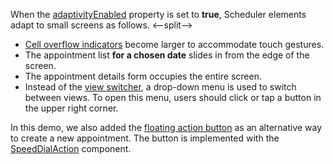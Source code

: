 When the [adaptivityEnabled](/Documentation/ApiReference/UI_Components/dxScheduler/Configuration/#adaptivityEnabled) property is set to **true**, Scheduler elements adapt to small screens as follows.
<--split-->

* [Cell overflow indicators](/Documentation/Guide/UI_Components/Scheduler/Appointments/Cell_Overflow_Indicator/) become larger to accommodate touch gestures.
* The appointment list **for a chosen date** slides in from the edge of the screen.
* The appointment details form occupies the entire screen.
* Instead of the [view switcher](/Documentation/Guide/UI_Components/Scheduler/View_Switcher/), a drop-down menu is used to switch between views. To open this menu, users should click or tap a button in the upper right corner.

In this demo, we also added the [floating action button](/Demos/WidgetsGallery/Demo/FloatingActionButton/Overview/) as an alternative way to create a new appointment. The button is implemented with the [SpeedDialAction](/Documentation/ApiReference/UI_Components/dxSpeedDialAction/) component.



